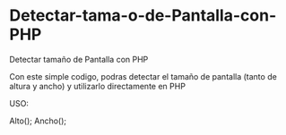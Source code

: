# Detectar-tama-o-de-Pantalla-con-PHP
Detectar tamaño de Pantalla con PHP

Con este simple codigo, podras detectar el tamaño de pantalla (tanto de altura y ancho) y utilizarlo directamente en PHP

USO:

Alto();
Ancho();
